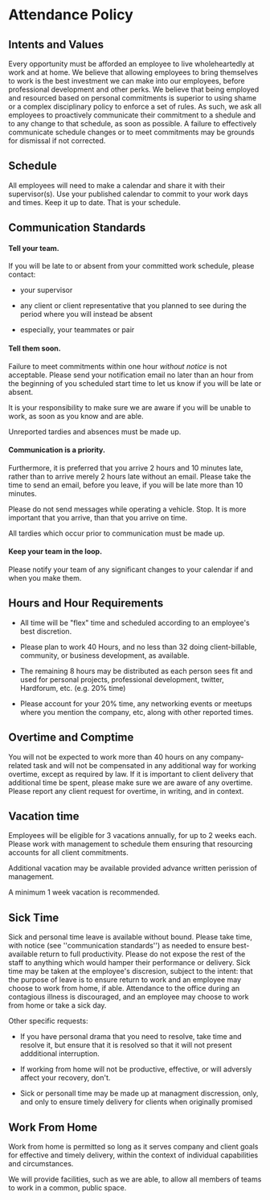 # Attendance Policy

## Intents and Values

Every opportunity must be afforded an employee to live wholeheartedly at work
and at home.  We believe that allowing employees to bring themselves to work is
the best investment we can make into our employees, before professional
development and other perks.  We believe that being employed and resourced
based on personal commitments is superior to using shame or a complex
disciplinary policy to enforce a set of rules.  As such, we ask all employees
to proactively communicate their commitment to a shedule and to any change to
that schedule, as soon as possible.  A failure to effectively communicate
schedule changes or to meet commitments may be grounds for dismissal if not
corrected.

## Schedule

All employees will need to make a calendar and share it with their
supervisor(s).  Use your published calendar to commit to your work days and
times.  Keep it up to date.  That is your schedule.


## Communication Standards

#### Tell your team.

If you will be late to or absent from your committed work schedule, please
contact:

* your supervisor

* any client or client representative that you planned to see during the period
  where you will instead be absent

* especially, your teammates or pair

#### Tell them soon.

Failure to meet commitments within one hour *without notice* is not acceptable.
Please send your notification email no later than an hour from the beginning of
you scheduled start time to let us know if you will be late or absent.

It is your responsibility to make sure we are aware if you will be unable to
work, as soon as you know and are able.

Unreported tardies and absences must be made up.

#### Communication is a priority.

Furthermore, it is preferred that you arrive 2 hours and 10 minutes late,
rather than to arrive merely 2 hours late without an email.  Please take the
time to send an email, before you leave, if you will be late more than 10 minutes.

Please do not send messages while operating a vehicle. Stop. It is more important
that you arrive, than that you arrive on time.

All tardies which occur prior to communication must be made up.

#### Keep your team in the loop.

Please notify your team of any significant changes to your calendar if and when
you make them.

## Hours and Hour Requirements

* All time will be "flex" time and scheduled according to an employee's best
  discretion.

* Please plan to work 40 Hours, and no less than 32 doing client-billable,
  community, or business development, as available.

* The remaining 8 hours may be distributed as each person sees fit and used for
  personal projects, professional development, twitter, Hardforum, etc. (e.g. 20% time)

* Please account for your 20% time, any networking events or meetups where you
  mention the company, etc, along with other reported times.

## Overtime and Comptime

You will not be expected to work more than 40 hours on any company-related task
and will not be compensated in any additional way for working overtime, except
as required by law.  If it is important to client delivery that additional time
be spent, please make sure we are aware of any overtime.  Please report any
client request for overtime, in writing, and in context.

## Vacation time

Employees will be eligible for 3 vacations annually, for up to 2 weeks each.
Please work with management to schedule them ensuring that resourcing accounts
for all client commitments.

Additional vacation may be available provided advance written perission of management.

A minimum 1 week vacation is recommended.

## Sick Time

Sick and personal time leave is available without bound.  Please take time, with
notice (see ''communication standards'') as needed to ensure best-available return
to full productivity.  Please do not expose the rest of the staff to anything which
would hamper their performance or delivery.  Sick time may be taken at the employee's
discresion, subject to the intent: that the purpose of leave is to ensure return to
work and an employee may choose to work from home, if able.  Attendance to the office
during an contagious illness is discouraged, and an employee may choose to work from
home or take a sick day.

Other specific requests:
- If you have personal drama that you need to resolve, take time and resolve it, but
  ensure that it is resolved so that it will not present addditional interruption.

- If working from home will not be productive, effective, or will adversly affect
  your recovery, don't.

- Sick or personall time may be made up at managment discression, only, and only to
  ensure timely delivery for clients when originally promised

## Work From Home

Work from home is permitted so long as it serves company and client goals for
effective and timely delivery, within the context of individual capabilities
and circumstances.

We will provide facilities, such as we are able, to allow all members of teams
to work in a common, public space.
